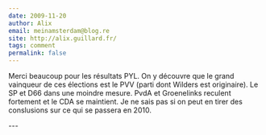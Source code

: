 ```yaml
---
date: 2009-11-20
author: Alix
email: meinamsterdam@blog.re
site: http://alix.guillard.fr/
tags: comment
permalink: false
---
```


<p>
Merci beaucoup pour les résultats PYL. On y découvre que le grand vainqueur de ces élections est le PVV (parti dont Wilders est originaire). Le SP et D66 dans une moindre mesure. PvdA et Groenelinks reculent fortement et le CDA se maintient. Je ne sais pas si on peut en tirer des conslusions sur ce qui se passera en 2010.
</p>
---